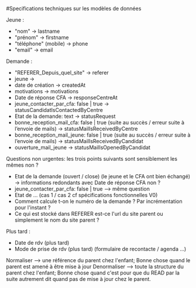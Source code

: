 #Specifications techniques sur les modèles de données

Jeune :
- "nom" -> lastname
- "prénom" -> firstname
- "téléphone" (mobile) -> phone
- "email" -> email

Demande :
- "REFERER_Depuis_quel_site" -> referer
- jeune ->
- date de création -> createdAt
- motivations -> motivations
- Date de réponse CFA -> responseCentreAt
- jeune_contacter_par_cfa: false | true -> statusCandidatIsContactedByCentre
- Etat de la demande: text -> statusRequest
- bonne_reception_mail_cfa: false | true (suite au succès / erreur suite à l’envoie de mails) -> statusMailIsReceivedByCentre
- bonne_reception_mail_jeune: false | true (suite au succès / erreur suite à l’envoie de mails) -> statusMailIsReceivedByCandidat
- ouverture_mail_jeune -> statusMailIsOpenedByCandidat

Questions non urgentes: les trois points suivants sont sensiblement les mêmes non ?
- Etat de la demande (ouvert / close) (le jeune et le CFA ont bien échangé) -> informations redondants avec Date de réponse CFA non ?
- jeune_contacter_par_cfa: false | true --> même question 
- Etat de … (cas 1 / cas 2 cf spécifications fonctionnelles V0)
- Comment calcule t-on le numéro de la demande ? Par incrémentation pour l'instant ?
- Ce qui est stocké dans REFERER est-ce l'url du site parent ou simplement le nom du site parent ?

Plus tard :
- Date de rdv (plus tard)
- Mode de prise de rdv  (plus tard) (formulaire de recontacte / agenda …)


Normaliser --> une référence du parent chez l'enfant; Bonne chose quand le parent est amené à être mise à jour
Denormaliser --> toute la structure du parent chez l'enfant; Bonne chose quand c'est pour que du READ par la suite autrement dit
quand pas de mise à jour chez le parent.
